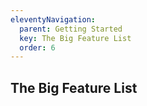 ```yaml
---
eleventyNavigation:
  parent: Getting Started
  key: The Big Feature List
  order: 6
---
```

## The Big Feature List

